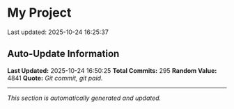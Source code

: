 # My Project


Last updated: 2025-10-24 16:25:37














































































































































































































































































































































































































































































































































































































































































































## Auto-Update Information

**Last Updated:** 2025-10-24 16:50:25
**Total Commits:** 295
**Random Value:** 4841
**Quote:** _Git commit, git paid._

---
_This section is automatically generated and updated._